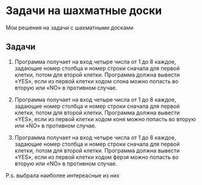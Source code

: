 # Задачи на шахматные доски

Мои решения на задачи с шахматными досками

## Задачи

1. Программа получает на вход четыре числа от 1 до 8 каждое, задающие номер столбца и номер 
строки сначала для первой клетки, потом для второй клетки. Программа должна вывести «YES», если 
из первой клетки ходом слона можно попасть во вторую или «NO» в противном случае.

2. Программа получает на вход четыре числа от 1 до 8 каждое, задающие номер столбца и номер 
строки сначала для первой клетки, потом для второй клетки. Программа должна вывести «YES», если 
из первой клетки ходом коня можно попасть во вторую или «NO» в противном случае.

3. Программа получает на вход четыре числа от 1 до 8 каждое, задающие номер столбца и номер 
строки сначала для первой клетки, потом для второй клетки. Программа должна вывести «YES», если 
из первой клетки ходом ферзя можно попасть во вторую или «NO» в противном случае.

P.s. выбрала наиболее интереасные из них
